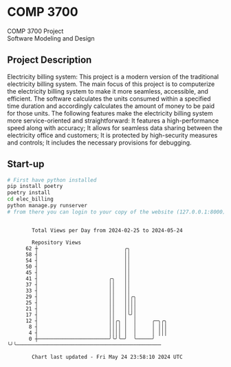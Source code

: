 # COMP 3700
COMP 3700 Project  
Software Modeling and Design
## Project Description
Electricity billing system: This project is a modern version of the traditional electricity billing system. The main focus of this project is to computerize the electricity billing system to make it more seamless, accessible, and efficient. The software calculates the units consumed within a specified time duration and accordingly calculates the amount of money to be paid for those units. The following features make the electricity billing system more service-oriented and straightforward: It features a high-performance speed along with accuracy; It allows for seamless data sharing between the electricity office and customers; It is protected by high-security measures and controls; It includes the necessary provisions for debugging.

## Start-up
```bash
# First have python installed
pip install poetry
poetry install
cd elec_billing
python manage.py runserver
# from there you can login to your copy of the website (127.0.0.1:8000), default creds are admin/admin
```

```

        Total Views per Day from 2024-02-25 to 2024-05-24

        Repository Views
      62 ┼                            ╭╮
      58 ┤                            ││
      54 ┤                            ││
      50 ┤                            ││
      45 ┤                            ││
      41 ┤                       ╭╮   ││
      37 ┤                       ││   ││
      33 ┤                       ││   ││
      29 ┤                       ││   ││╭╮
      25 ┤                       ││   ││││
      21 ┤                       ││   ││││
      17 ┤                       ││   │╰╯│
      12 ┤                       ││╭╮ │  │     ╭─╮╭╮
       8 ┤                       ││││ │  │     │ │││
       4 ┤                       ││││ │  │     │ │││
       0 ┼───────────────────────╯╰╯╰─╯  ╰─────╯ ╰╯╰───────────────────────────────────────────────

        Chart last updated - Fri May 24 23:58:10 2024 UTC
        
```
